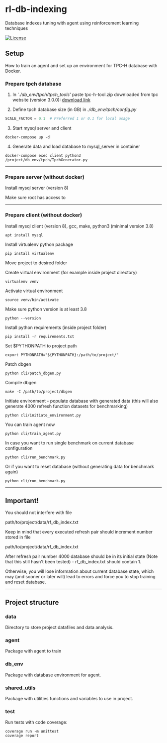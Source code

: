 # rl-db-indexing

Database indexes tuning with agent using reinforcement learning techniques

[![License](https://img.shields.io/github/license/Chotom/rl-db-indexing)](https://github.com/Chotom/rl-db-indexing/blob/main/LICENSE)

## Setup

How to train an agent and set up an environment for TPC-H database with Docker.

### Prepare tpch database

1. In '*./db_env/tpch/tpch_tools*'  paste tpc-h-tool.zip downloaded from tpc website (version
   3.0.0): [download link](http://tpc.org/tpc_documents_current_versions/download_programs/tools-download-request5.asp?bm_type=TPC-H&bm_vers=3.0.0&mode=CURRENT-ONLY "tpch tools")


2. Define tpch database size (in GB) in *./db_env/tpch/config.py*

```python
SCALE_FACTOR = 0.1  # Preferred 1 or 0.1 for local usage
```

3. Start mysql server and client

```shell
docker-compose up -d
```

4. Generate data and load database to mysql_server in container

```shell
docker-compose exec client python3 /project/db_env/tpch/TpchGenerator.py
```
---

### Prepare server (without docker)

Install mysql server (version 8)

Make sure root has access to



---

### Prepare client (without docker)

Install mysql client (version 8), gcc, make, python3 (minimal version 3.8)

```shell
apt install mysql
```

Install virtualenv python package

```shell
pip install virtualenv
```
Move project to desired folder

Create virtual environment (for example inside project directory)

```shell
virtualenv venv
```

Activate virtual environment

```shell
source venv/bin/activate
```

Make sure python version is at least 3.8

```shell
python --version
```

Install python requirements (inside project folder)

```shell
pip install -r requirements.txt
```

Set $PYTHONPATH to project path

```shell
export PYTHONPATH="${PYTHONPATH}:/path/to/project/"
```

Patch dbgen

```shell
python cli/patch_dbgen.py
```

Compile dbgen
```shell
make -C /path/to/project/dbgen
```

Initiate environment - populate database with generated data (this will also generate 4000 refresh function datasets for benchmarking)
```shell
python cli/initiate_environment.py
```

You can train agent now
```shell
python cli/train_agent.py
```

In case you want to run single benchmark on current database configuration
```shell
python cli/run_benchmark.py
```

Or if you want to reset database (without generating data for benchmark again)
```shell
python cli/run_benchmark.py
```

---

## Important!

You should not interfere with file

path/to/project/data/rf_db_index.txt

Keep in mind that every executed refresh pair should increment number stored in file

path/to/project/data/rf_db_index.txt

After refresh pair number 4000 database should be in its initial state (Note that this still hasn't been tested) - rf_db_index.txt should contain 1.

Otherwise, you will lose information about current database state, which may (and sooner or later will) lead to errors and force you to stop training and reset database.

---

## Project structure

### data

Directory to store project datafiles and data analysis.

### agent

Package with agent to train

### db_env

Package with database environment for agent.

### shared_utils

Package with utilities functions and variables to use in project.

### test

Run tests with code coverage:

```shell
coverage run -m unittest
coverage report
```